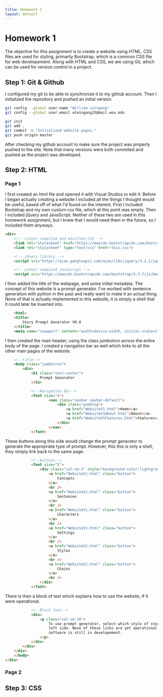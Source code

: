 ```yaml
---
title: Homework 1
layout: default
---
```

# Homework 1 

The objective for this assignment is to create a website using HTML. CSS files are used for styling, primarily 
Bootstrap, which is a common CSS file for web developement. Along with HTML and CSS, we are using Git, which 
can be used for version control in a project.

##	Step 1: Git & Github

I configured my git to be able to synchronize it to my github account. Then I initialized the repository and
pushed an initial version 

```bash
git config --global user.name "William Leingang"
git config --global user.email wleingang15@mail.wou.edu

git init
git add .
git commit -m "Initialized website pages."
git push origin master
```

After checking my github account to make sure the project was properly pushed to the site. Note that many versions were 
both commited and pushed as the project was developed.

## Step 2: HTML
### Page 1
I first created an html file and opened it with Visual Studios to edit it. Before I began actually creating a website
I included all the things I thought would be useful, based off of what I'd found on the interent. First I included
Bootstrap and my own custom css file, which at this point was empty. Then I included jQuery and JavaScript. Neither of
these two are used in this homework assignment, but I knew that I would need them in the future, so I included them
anyways.

```html
<div>
    <!-- Latest compiled and minified CSS -->
    <link rel="stylesheet" href="https://maxcdn.bootstrapcdn.com/bootstrap/3.3.7/css/bootstrap.min.css">
    <link rel="stylesheet" type="text/css" href="this.css">

    <!-- jQuery library -->
    <script src="https://ajax.googleapis.com/ajax/libs/jquery/3.2.1/jquery.min.js"></script>

    <!-- Latest compiled JavaScript -->
    <script src="https://maxcdn.bootstrapcdn.com/bootstrap/3.3.7/js/bootstrap.min.js"></script>
```
I then added the title of the webpage, and some initial metadata. The concept of this website is a prompt generator.
I've worked with sentence generation with python in the past and really want to make it an actual thing. None of that
is actually implemented in this website, it is simply a shell that it could later be inserted into. 

```html
    <html>
    <title>
        Story Prompt Generator V0.0
    </title>
    <meta name="viewport" content="width=device-width, initial-scale=1">
```

I then created the main header, using the class jumbotron across the entire body of the page. I created a navigation
bar as well which links to all the other main pages of the website. 

```html
    <!--title-->
    <body class="jumbotron">
        <div>
            <h1 class="text-center">
                Prompt Generator
            </h1>

            <!--Navigation Bar-->
            <font size="4">
                    <nav class="navbar navbar-default">
                        <div class="padding">
                            <a href="WebsiteV1.html">Home</a> 
                            <a href="WebsiteV1About.html">About</a> 
                            <a href="WebsiteV1Features.html">Features</a>
                        </div>
                    </nav>
            </font>
```

These buttons along this side would change the prompt generator to generate the appropriate type of prompt. However, this
this is only a shell, they simply link back to the same page.

```html
            <!--Buttons-->
            <font size="5">
                <div class="col-sm-2" style="background-color:lightgray">
                    <a href="WebsiteV1.html" class="button">
                        Concepts
                    </a>
                    <br />
                    <a href="WebsiteV1.html" class="button">
                        Sentences
                    </a>
                    <br />
                    <a href="WebsiteV1.html" class="button">
                        Characters
                    </a>
                    <br />
                    <a href="WebsiteV1.html" class="button">
                        Settings
                    </a>
                    <br />
                    <a href="WebsiteV1.html" class="button">
                        Styles
                    </a>
                    <br />
                    <a href="WebsiteV1.html" class="button">
                        Chains
                    </a>
                    <br />
                </div>
            </font>
```
There is then a block of text which explains how to use the website, if it were operational. 

```html 
            <!--Block Text-->
            <div>
                <p class="col-sm-10">
                    To use prompt generator, select which style of story prompt you want to have generated on the 
                    left side. None of these links are yet operational due to the actual prompt generating
                    software is still in developement.
                </p>
            </div>
        </div>
    </div>
    </body>
</div>
```

### Page 2

##	Step 3: CSS




